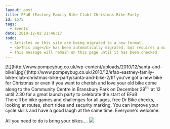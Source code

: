 ```yaml
---
layout: post
title: EFaB (Eastney Family Bike Club) Christmas Bike Party
id: 1575
tags:
  - Events
date: 2010-12-02 21:46:17
todo:
  - Articles on this site are being migrated to a new format.
  - <b>This page</b> has been automatically migrated, but requires a manual check-&amp;-tune to ensure the format and links all work as expected.
  - This message will remain on this page until it has been checked.
---
```


<div class="mceTemp">[![](http://www.pompeybug.co.uk/wp-content/uploads/2010/12/santa-and-bike1.jpg)](http://www.pompeybug.co.uk/2010/12/efab-eastney-family-bike-club-christmas-bike-party/santa-and-bike-2/)If you’ve got a new bike for Christmas or even if you want to cherish and love your old bike come along to the Community Centre in Bransbury Park on December 29<sup>th </sup> at 12 until 2.30 for a great launch party to celebrate the start of EFaB.</div>
There’ll be bike games and challenges for all ages, free Dr Bike checks, looking at routes, short rides and security marking. You can improve your cycle skills and have a good laugh at the same time. Everyone's welcome.

All you need to do is bring your bikes…. [![](http://www.pompeybug.co.uk/wp-content/uploads/2010/12/bike-tree2.gif)](http://www.pompeybug.co.uk/?attachment_id=1584)